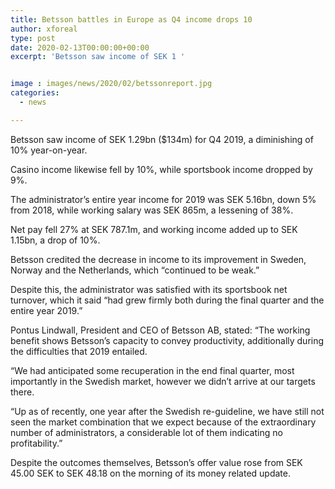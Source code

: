 ```yaml
---
title: Betsson battles in Europe as Q4 income drops 10
author: xforeal 
type: post
date: 2020-02-13T00:00:00+00:00
excerpt: 'Betsson saw income of SEK 1 '


image : images/news/2020/02/betssonreport.jpg
categories:
  - news

---
```

Betsson saw income of SEK 1.29bn ($134m) for Q4 2019, a diminishing of 10&percnt; year-on-year.

Casino income likewise fell by 10&percnt;, while sportsbook income dropped by 9&percnt;.

The administrator&#8217;s entire year income for 2019 was SEK 5.16bn, down 5&percnt; from 2018, while working salary was SEK 865m, a lessening of 38&percnt;.

Net pay fell 27&percnt; at SEK 787.1m, and working income added up to SEK 1.15bn, a drop of 10&percnt;.

Betsson credited the decrease in income to its improvement in Sweden, Norway and the Netherlands, which &ldquo;continued to be weak.&rdquo;

Despite this, the administrator was satisfied with its sportsbook net turnover, which it said &ldquo;had grew firmly both during the final quarter and the entire year 2019.&rdquo;

Pontus Lindwall, President and CEO of Betsson AB, stated: &ldquo;The working benefit shows Betsson&rsquo;s capacity to convey productivity, additionally during the difficulties that 2019 entailed.

&ldquo;We had anticipated some recuperation in the end final quarter, most importantly in the Swedish market, however we didn&#8217;t arrive at our targets there.

&ldquo;Up as of recently, one year after the Swedish re-guideline, we have still not seen the market combination that we expect because of the extraordinary number of administrators, a considerable lot of them indicating no profitability.&rdquo;

Despite the outcomes themselves, Betsson&#8217;s offer value rose from SEK 45.00 SEK to SEK 48.18 on the morning of its money related update.